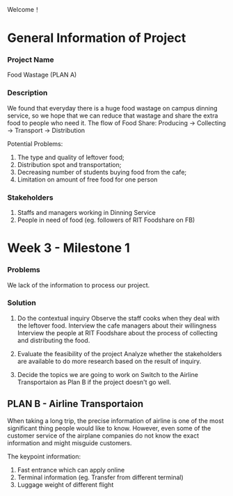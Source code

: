 Welcome！
# General Information of Project
### Project Name
Food Wastage (PLAN A)

### Description
We found that everyday there is a huge food wastage on campus dinning service, so we hope that we can reduce that wastage and share the extra food to people who need it.
The flow of Food Share: Producing -> Collecting -> Transport -> Distribution

Potential Problems:
1. The type and quality of leftover food;
2. Distribution spot and transportation;
3. Decreasing number of students buying food from the cafe; 
4. Limitation on amount of free food for one person

### Stakeholders
1. Staffs and managers working in Dinning Service
2. People in need of food (eg. followers of RIT Foodshare on FB)

# Week 3 - Milestone 1

### Problems

We lack of the information to process our project.

### Solution

1. Do the contextual inquiry
Observe the staff cooks when they deal with the leftover food.
Interview the cafe managers about their willingness 
Interview the people at RIT Foodshare about the process of collecting and distributing the food.

2. Evaluate the feasibility of the project 
Analyze whether the stakeholders are available to do more research based on the result of inquiry.

3. Decide the topics we are going to work on
Switch to the Airline Transportaion as Plan B if the project doesn't go well.

## PLAN B - Airline Transportaion

When taking a long trip, the precise information of airline is one of the most significant thing people would like to know. However, even some of the customer service of the airplane companies do not know the exact information and might misguide customers.

The keypoint information:
1. Fast entrance which can apply online
2. Terminal information (eg. Transfer from different terminal)
3. Luggage weight of different flight








